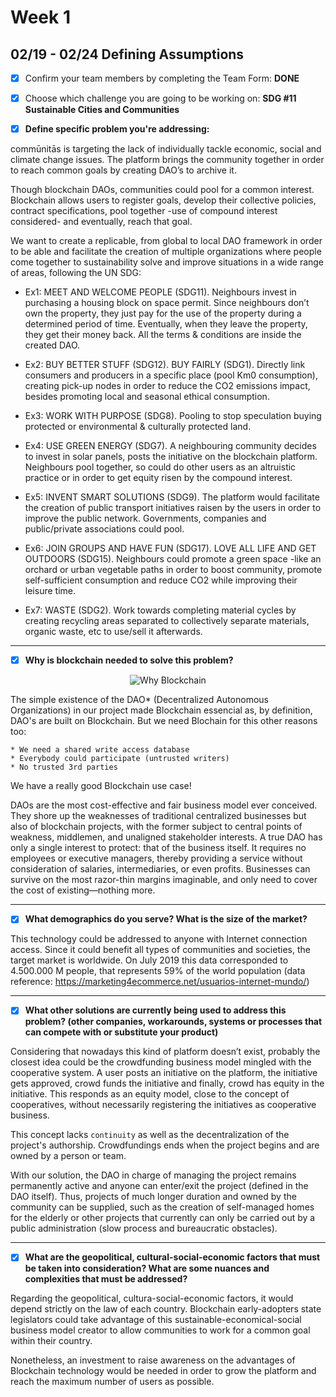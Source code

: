 # Week 1

## 02/19 - 02/24 Defining Assumptions

- [x] Confirm your team members by completing the Team Form: **DONE**
- [x] Choose which challenge you are going to be working on: **SDG #11 Sustainable Cities and Communities**

 - [x] **Define specific problem you're addressing:**

commūnitās is targeting the lack of individually tackle economic, social and climate change issues. The platform brings the community together in order to reach common goals by creating DAO’s to archive it.  

Though blockchain DAOs, communities could pool for a common interest. Blockchain allows users to register goals, develop their collective policies, contract specifications, pool together -use of compound interest considered- and eventually, reach that goal.  

We want to create a replicable, from global to local DAO framework in order to be able and facilitate the creation of multiple organizations where people come together to sustainability solve and improve situations in a wide range of areas, following the UN SDG: 

* Ex1: MEET AND WELCOME PEOPLE (SDG11). Neighbours invest in purchasing a housing block on space permit. Since neighbours don’t own the property, they just pay for the use of the property during a determined period of time. Eventually, when they leave the property, they get their money back. All the terms & conditions are inside the created DAO.

* Ex2: BUY BETTER STUFF (SDG12). BUY FAIRLY (SDG1). Directly link consumers and producers in a specific place (pool Km0 consumption), creating pick-up nodes in order to reduce the CO2 emissions impact, besides promoting local and seasonal ethical consumption. 

* Ex3: WORK WITH PURPOSE (SDG8). Pooling to stop speculation buying protected or environmental & culturally protected land. 

* Ex4: USE GREEN ENERGY (SDG7).  A neighbouring community decides to invest in solar panels, posts the initiative on the blockchain platform. Neighbours pool together, so could do other users as an altruistic practice or in order to get equity risen by the compound interest.

* Ex5: INVENT SMART SOLUTIONS (SDG9). The platform would facilitate the creation of public transport initiatives raisen by the users in order to improve the public network. Governments, companies and public/private associations could pool. 

* Ex6: JOIN GROUPS AND HAVE FUN (SDG17). LOVE ALL LIFE AND GET OUTDOORS (SDG15). Neighbours could promote a green space -like an orchard or urban vegetable paths in order to boost community, promote self-sufficient consumption and reduce CO2 while improving their leisure time. 

* Ex7: WASTE (SDG2). Work towards completing material cycles by creating recycling areas separated to collectively separate materials, organic waste, etc to use/sell it afterwards.  

---

 - [x] **Why is blockchain needed to solve this problem?**

<p align="center">
  <img src="./img/use_blochain.png" alt="Why Blockchain">
</p>

The simple existence of the DAO* (Decentralized Autonomous Organizations) in our project made Blockchain essencial as, by definition, DAO's are built on Blockchain. But we need Blochain for this other reasons too:

	* We need a shared write access database
	* Everybody could participate (untrusted writers)
	* No trusted 3rd parties

We have a really good Blockchain use case!

DAOs are the most cost-effective and fair business model ever conceived. They shore up the weaknesses of traditional centralized businesses but also of blockchain projects, with the former subject to central points of weakness, middlemen, and unaligned stakeholder interests. A true DAO has only a single interest to protect: that of the business itself. It requires no employees or executive managers, thereby providing a service without consideration of salaries, intermediaries, or even profits. Businesses can survive on the most razor-thin margins imaginable, and only need to cover the cost of existing—nothing more.

---

 - [x] **What demographics do you serve? What is the size of the market?**

This technology could be addressed to anyone with Internet connection access. Since it could benefit all types of communities and societies, the target market is worldwide. 
On July 2019 this data corresponded to 4.500.000 M people, that represents 59% of the world population (data reference: https://marketing4ecommerce.net/usuarios-internet-mundo/) 

---

 - [x] **What other solutions are currently being used to address this problem? (other companies, workarounds, 
systems or processes that can compete with or substitute your product)**

Considering that nowadays this kind of platform doesn’t exist, probably the closest idea could be the crowdfunding business model mingled with the cooperative system. 
A user posts an initiative on the platform, the initiative gets approved, crowd funds the initiative and finally, crowd has equity in the initiative. This responds as an equity model, close to the concept of cooperatives, without necessarily registering the initiatives as cooperative business.  

This concept lacks `continuity` as well as the decentralization of the project's authorship. Crowdfundings ends when the project begins and are owned by a person or team.

With our solution, the DAO in charge of managing the project remains permanently active and anyone can enter/exit the project (defined in the DAO itself). Thus, projects of much longer duration and owned by the community can be supplied, such as the creation of self-managed homes for the elderly or other projects that currently can only be carried out by a public administration (slow process and bureaucratic obstacles).

---

 - [x] **What are the geopolitical, cultural-social-economic factors that must be taken into consideration? What are some nuances and complexities that must be addressed?**

Regarding the geopolitical, cultura-social-economic factors, it would depend strictly on the law of each country. Blockchain early-adopters state legislators could take advantage of this sustainable-economical-social business model creator to allow communities to work for a common goal within their country. 

Nonetheless, an investment to raise awareness on the advantages of Blockchain technology would be needed in order to grow the platform and reach the maximum number of users as possible. 

